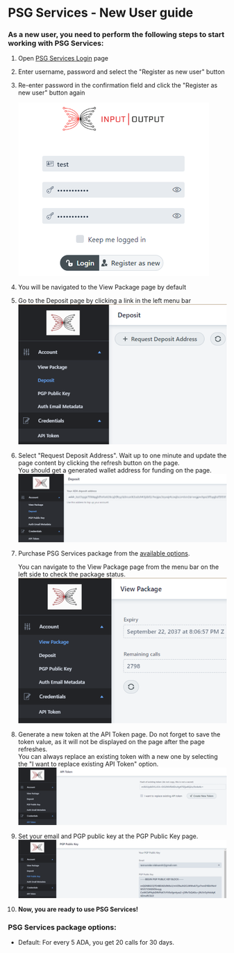 # PSG Services - New User guide

### As a new user, you need to perform the following steps to start working with PSG Services:

1. Open [PSG Services Login](https://prod.iog.services/) page
2. Enter username, password and select the "Register as new user" button
3. Re-enter password in the confirmation field and click the "Register as new user" button again  
   
   ![Login](./pictures/login.png)  
   

4. You will be navigated to the View Package page by default
5. Go to the Deposit page by clicking a link in the left menu bar
   ![RequestDeposit](./pictures/request-address.png)  
   

6. Select "Request Deposit Address". Wait up to one minute and update the page content by clicking the refresh button on the page.  
   You should get a generated wallet address for funding on the page.  
   ![AddressAdded](./pictures/address-added.png)
   
   
7. Purchase PSG Services package from the [available options](#psg-services-package-options).
   
   You can navigate to the View Package page from the menu bar on the left side to check the package status.  
   ![PackagePurchased](./pictures/package-purchased.png)
   

8. Generate a new token at the API Token page. Do not forget to save the token value, as it will not be displayed on the page after the page refreshes.  
   You can always replace an existing token with a new one by selecting the "I want to replace existing API Token" option.
   ![GeneratedToken](./pictures/generated-token.png)  
   

9. Set your email and PGP public key at the PGP Public Key page.
   ![KeySet](./pictures/key-set.png)

10. **Now, you are ready to use PSG Services!**

### PSG Services package options:
* Default: For every 5 ADA, you get 20 calls for 30 days.


